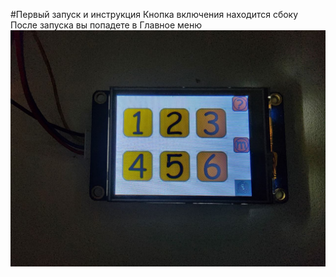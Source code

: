 #Первый запуск и инструкция
Кнопка включения находится сбоку  
После запуска вы попадете в Главное меню
![alt-текст](https://github.com/AutoBagPrj/AutoBag/blob/main/ru/photo_5197626038887237510_y.jpg "")
